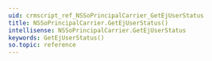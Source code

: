 ```yaml
---
uid: crmscript_ref_NSSoPrincipalCarrier_GetEjUserStatus
title: NSSoPrincipalCarrier.GetEjUserStatus()
intellisense: NSSoPrincipalCarrier.GetEjUserStatus
keywords: GetEjUserStatus()
so.topic: reference
---
```





